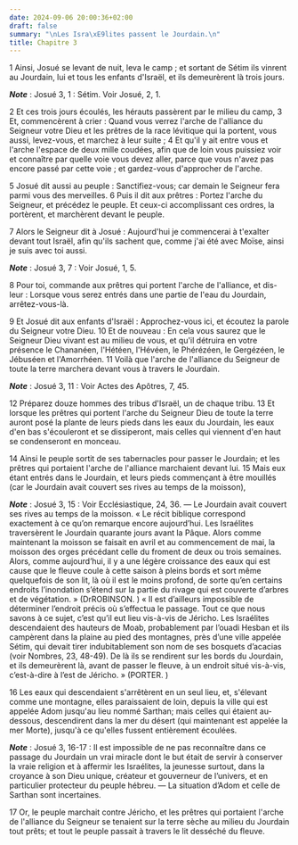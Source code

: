 ```yaml
---
date: 2024-09-06 20:00:36+02:00
draft: false
summary: "\nLes Isra\xE9lites passent le Jourdain.\n"
title: Chapitre 3
---
```





1 Ainsi, Josué se levant de nuit, leva le camp ; et sortant de Sétim ils vinrent au Jourdain, lui et tous les enfants d'Israël, et ils demeurèrent là trois jours.

***Note*** :  Josué 3, 1 : Sétim. Voir Josué, 2, 1.


2 Et ces trois jours écoulés, les hérauts passèrent par le milieu du camp, 3 Et, commencèrent à crier : Quand vous verrez l'arche de l'alliance du Seigneur votre Dieu et les prêtres de la race lévitique qui la portent, vous aussi, levez-vous, et marchez à leur suite ; 4 Et qu'il y ait entre vous et l'arche l'espace de deux mille coudées, afin que de loin vous puissiez voir et connaître par quelle voie vous devez aller, parce que vous n'avez pas encore passé par cette voie ; et gardez-vous d'approcher de l'arche.


5 Josué dit aussi au peuple : Sanctifiez-vous; car demain le Seigneur fera parmi vous des merveilles. 6 Puis il dit aux prêtres : Portez l'arche du Seigneur, et précédez le peuple. Et ceux-ci accomplissant ces ordres, la portèrent, et marchèrent devant le peuple.


7 Alors le Seigneur dit à Josué : Aujourd'hui je commencerai à t'exalter devant tout Israël, afin qu'ils sachent que, comme j'ai été avec Moïse, ainsi je suis avec toi aussi.

***Note*** :  Josué 3, 7 : Voir Josué, 1, 5.

8 Pour toi, commande aux prêtres qui portent l'arche de l'alliance, et dis-leur : Lorsque vous serez entrés dans une partie de l'eau du Jourdain, arrêtez-vous-là.


9 Et Josué dit aux enfants d'Israël : Approchez-vous ici, et écoutez la parole du Seigneur votre Dieu. 10 Et de nouveau : En cela vous saurez que le Seigneur Dieu vivant est au milieu de vous, et qu'il détruira en votre présence le Chananéen, l'Hétéen, l'Hévéen, le Phérézéen, le Gergézéen, le Jébuséen et l'Amorrhéen. 11 Voilà que l'arche de l'alliance du Seigneur de toute la terre marchera devant vous à travers le Jourdain.

***Note*** :  Josué 3, 11 : Voir Actes des Apôtres, 7, 45.

12 Préparez douze hommes des tribus d'Israël, un de chaque tribu. 13 Et lorsque les prêtres qui portent l'arche du Seigneur Dieu de toute la terre auront posé la plante de leurs pieds dans les eaux du Jourdain, les eaux d'en bas s'écouleront et se dissiperont, mais celles qui viennent d'en haut se condenseront en monceau.


14 Ainsi le peuple sortit de ses tabernacles pour passer le Jourdain; et les prêtres qui portaient l'arche de l'alliance marchaient devant lui. 15 Mais eux étant entrés dans le Jourdain, et leurs pieds commençant à être mouillés (car le Jourdain avait couvert ses rives au temps de la moisson),

***Note*** :  Josué 3, 15 : Voir Ecclésiastique, 24, 36. ― Le Jourdain avait couvert ses rives au temps de la moisson. « Le récit biblique correspond exactement à ce qu’on remarque encore aujourd’hui. Les Israélites traversèrent le Jourdain quarante jours avant la Pâque. Alors comme maintenant la moisson se faisait en avril et au commencement de mai, la moisson des orges précédant celle du froment de deux ou trois semaines. Alors, comme aujourd’hui, il y a une légère croissance des eaux qui est cause que le fleuve coule à cette saison à pleins bords et sort même quelquefois de son lit, là où il est le moins profond, de sorte qu’en certains endroits l’inondation s’étend sur la partie du rivage qui est couverte d’arbres et de végétation. » (DrROBINSON. ) « Il est d’ailleurs impossible de déterminer l’endroit précis où s’effectua le passage. Tout ce que nous savons à ce sujet, c’est qu’il eut lieu vis-à-vis de Jéricho. Les Israélites descendaient des hauteurs de Moab, probablement par l’ouadi Hesban et ils campèrent dans
la plaine au pied des montagnes, près d’une ville appelée Sétim, qui devait tirer indubitablement son nom de ses bosquets d’acacias (voir Nombres, 23, 48-49). De là ils se rendirent sur les bords du Jourdain, et ils demeurèrent là, avant de passer le fleuve, à un endroit situé vis-à-vis, c’est-à-dire à l’est de Jéricho. » (PORTER. )

16 Les eaux qui descendaient s'arrêtèrent en un seul lieu, et, s'élevant comme une montagne, elles paraissaient de loin, depuis la ville qui est appelée Adom jusqu'au lieu nommé Sarthan; mais celles qui étaient au-dessous, descendirent dans la mer du désert (qui maintenant est appelée la mer Morte), jusqu'à ce qu'elles fussent entièrement écoulées.

***Note*** :  Josué 3, 16-17 : Il est impossible de ne pas reconnaître dans ce passage du Jourdain un vrai miracle dont le but était de servir à conserver la vraie religion et à affermir les Israélites, la jeunesse surtout, dans la croyance à son Dieu unique, créateur et gouverneur de l’univers, et en particulier protecteur du peuple hébreu. ― La situation d’Adom et celle de Sarthan sont incertaines.

17 Or, le peuple marchait contre Jéricho, et les prêtres qui portaient l'arche de l'alliance du Seigneur se tenaient sur la terre sèche au milieu du Jourdain tout prêts; et tout le peuple passait à travers le lit desséché du fleuve.

